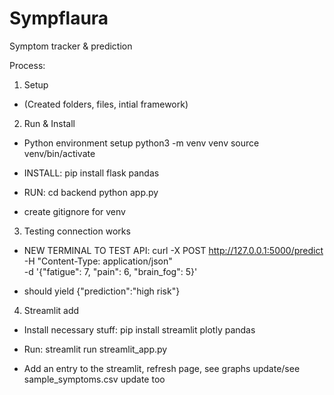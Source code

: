 # Sympflaura
Symptom tracker &amp; prediction


Process:

1. Setup
- (Created folders, files, intial framework)


2.  Run & Install
- Python environment setup
    python3 -m venv venv
    source venv/bin/activate


- INSTALL:
    pip install flask pandas

- RUN: 
    cd backend
    python app.py

- create gitignore for venv


3.  Testing connection works
- NEW TERMINAL TO TEST API:
curl -X POST http://127.0.0.1:5000/predict \
  -H "Content-Type: application/json" \
  -d '{"fatigue": 7, "pain": 6, "brain_fog": 5}'

- should yield 
  {"prediction":"high risk"}


4. Streamlit add
- Install necessary stuff: 
    pip install streamlit plotly pandas
- Run: 
    streamlit run streamlit_app.py

- Add an entry to the streamlit, refresh page, see graphs update/see sample_symptoms.csv update too